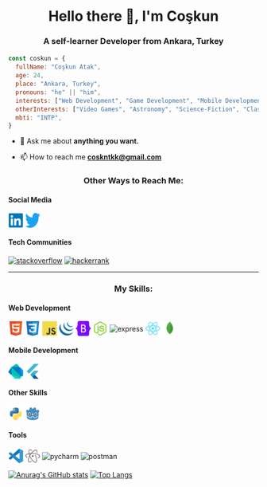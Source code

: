 <h1 align="center">Hello there 👋, I'm Coşkun</h1>
<h3 align="center">A self-learner Developer from Ankara, Turkey</h3>

``` javascript
const coskun = {
  fullName: "Coşkun Atak",
  age: 24,
  place: "Ankara, Turkey",
  pronouns: "he" || "him",
  interests: ["Web Development", "Game Development", "Mobile Development"],
  otherInterests: ["Video Games", "Astronomy", "Science-Fiction", "Classic History"],
  mbti: "INTP",
}
```

- 💬 Ask me about **anything you want.**

- 📫 How to reach me **coskntkk@gmail.com**

<h3 align="center">Other Ways to Reach Me:</h3>

<h4 align="left">Social Media</h4>
<p align="left">
<a href="https://linkedin.com/in/coskunatak"><img align="center" src="https://raw.githubusercontent.com/devicons/devicon/2ae2a900d2f041da66e950e4d48052658d850630/icons/linkedin/linkedin-original.svg" alt="linkedin" height="30" width="30"/></a>
<a href="https://twitter.com/dimaetor"><img align="center" src="https://raw.githubusercontent.com/devicons/devicon/2ae2a900d2f041da66e950e4d48052658d850630/icons/twitter/twitter-original.svg" alt="twitter" height="30" width="30"/></a>

<h4 align="left">Tech Communities</h4>
<p align="left">
<a href="https://stackoverflow.com/users/16814829/co%c5%9fkun"><img align="center" src="https://juststickers.in/wp-content/uploads/2019/07/stackoverflow.png" alt="stackoverflow" height="30" width="30"/></a>
<a href="https://www.hackerrank.com/coskntkk"><img align="center" src="https://cdn3.iconfinder.com/data/icons/logos-and-brands-adobe/512/160_Hackerrank-512.png" alt="hackerrank" height="30" width="30"/></a>
  
***
  
<h3 align="center">My Skills:</h3>

<h4 align="left">Web Development</h4>
<p align="left">
<img align="center" src="https://raw.githubusercontent.com/devicons/devicon/2ae2a900d2f041da66e950e4d48052658d850630/icons/html5/html5-original.svg" alt="html5" height="30" width="30"/>
<img align="center" src="https://raw.githubusercontent.com/devicons/devicon/2ae2a900d2f041da66e950e4d48052658d850630/icons/css3/css3-original.svg" alt="css3" height="30" width="30"/>
<img align="center" src="https://raw.githubusercontent.com/devicons/devicon/2ae2a900d2f041da66e950e4d48052658d850630/icons/javascript/javascript-original.svg" alt="javascript" height="30" width="30"/>
<img align="center" src="https://raw.githubusercontent.com/devicons/devicon/2ae2a900d2f041da66e950e4d48052658d850630/icons/jquery/jquery-original.svg" alt="jquery" height="30" width="30"/>
<img align="center" src="https://raw.githubusercontent.com/devicons/devicon/2ae2a900d2f041da66e950e4d48052658d850630/icons/bootstrap/bootstrap-original.svg" alt="bootstrap" height="30" width="30"/>
<img align="center" src="https://raw.githubusercontent.com/devicons/devicon/2ae2a900d2f041da66e950e4d48052658d850630/icons/nodejs/nodejs-original.svg" alt="nodejs" height="30" width="30"/>
<img align="center" src="https://w7.pngwing.com/pngs/925/447/png-transparent-express-js-node-js-javascript-mongodb-node-js-text-trademark-logo.png" alt="express" height="30" width="30"/>
<img align="center" src="https://raw.githubusercontent.com/devicons/devicon/2ae2a900d2f041da66e950e4d48052658d850630/icons/react/react-original.svg" alt="react" height="30" width="30"/>
<img align="center" src="https://raw.githubusercontent.com/devicons/devicon/2ae2a900d2f041da66e950e4d48052658d850630/icons/mongodb/mongodb-original.svg" alt="mongo" height="30" width="30"/>
  
<h4 align="left">Mobile Development</h4>
<p align="left">
<img align="center" src="https://github.com/devicons/devicon/blob/master/icons/dart/dart-original.svg" alt="dart" height="30" width="30"/>
<img align="center" src="https://github.com/devicons/devicon/blob/master/icons/flutter/flutter-original.svg" alt="flutter" height="30" width="30"/>                                                                                                       
<h4 align="left">Other Skills</h4>
<p align="left">
<img align="center" src="https://raw.githubusercontent.com/devicons/devicon/2ae2a900d2f041da66e950e4d48052658d850630/icons/python/python-original.svg" alt="python" height="30" width="30"/>
<img align="center" src="https://raw.githubusercontent.com/devicons/devicon/2ae2a900d2f041da66e950e4d48052658d850630/icons/godot/godot-original.svg" alt="godot" height="30" width="30"/>
  
<h4 align="left">Tools</h4>
<p align="left">
<img align="center" src="https://raw.githubusercontent.com/devicons/devicon/2ae2a900d2f041da66e950e4d48052658d850630/icons/vscode/vscode-original.svg" alt="vscode" height="30" width="30"/>
<img align="center" src="https://raw.githubusercontent.com/devicons/devicon/2ae2a900d2f041da66e950e4d48052658d850630/icons/atom/atom-original.svg" alt="atom" height="30" width="30"/>
<img align="center" src="https://upload.wikimedia.org/wikipedia/commons/thumb/1/1d/PyCharm_Icon.svg/1024px-PyCharm_Icon.svg.png" alt="pycharm" height="30" width="30"/>
<img align="center" src="https://cdn.iconscout.com/icon/free/png-256/postman-3628992-3030217.png" alt="postman" height="30" width="30"/>
  
[![Anurag's GitHub stats](https://github-readme-stats.vercel.app/api?username=Coskntkk&show_icons=true)](https://github.com/anuraghazra/github-readme-stats)
[![Top Langs](https://github-readme-stats.vercel.app/api/top-langs/?username=Coskntkk&layout=compact)](https://github.com/anuraghazra/github-readme-stats)
